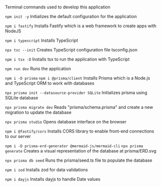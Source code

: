 Terminal commands used to develop this application

`npm init -y`
Initializes the default configuration for the application

`npm i fastify`
Installs Fastify which is a web framework to create apps with NodeJS

`npm i typescript`
Installs TypeScript

`npx tsc --init`
Creates TypeScript configuration file tsconfig.json

`npm i tsx -D`
Installs tsx to run the application with TypeScript

`npm run dev`
Runs the application

`npm i -D prisma`
`npm i @prisma/client`
Installs Prisma which is a Node.js and TypeScript ORM to work with databases

`npx prisma init --datasource-provider SQLite`
Initializes prisma using SQLite database

`npx prisma migrate dev`
Reads "prisma/schema.prisma" and create a new migration to update the database

`npx prisma studio`
Opens database interface on the browser

`npm i @fastify/cors`
Installs CORS library to enable front-end connections to our server

`npm i -D prisma-erd-generator @mermaid-js/mermaid-cli`
`npx prisma generate`
Creates a visual representation of the database at prisma/ERD.svg

`npx prisma db seed`
Runs the prisma/seed.ts file to populate the database

`npm i zod`
Installs zod for data validations

`npm i dayjs`
Installs dayjs to handle Date values
